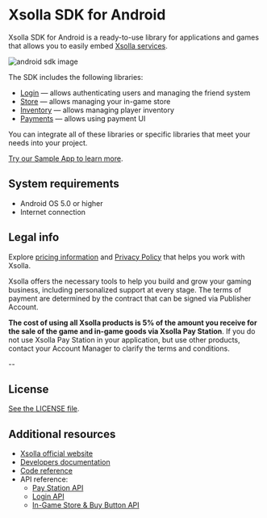 # Xsolla SDK for Android

Xsolla SDK for Android is a ready-to-use library for applications and games that allows you to easily embed [Xsolla services](https://developers.xsolla.com/#get_started).

![android sdk image](https://i.imgur.com/NshUN8S.png "android sdk image")


The SDK includes the following libraries:

* [Login](https://github.com/xsolla/store-android-sdk/tree/master/xsolla-login-sdk) —  allows authenticating users and managing the friend system
* [Store](https://github.com/xsolla/store-android-sdk/tree/master/xsolla-store-sdk) — allows managing your in-game store
* [Inventory](https://github.com/xsolla/store-android-sdk/tree/master/xsolla-inventory-sdk) — allows managing player inventory
* [Payments](https://github.com/xsolla/store-android-sdk/tree/master/xsolla-payments-sdk) — allows using payment UI

You can integrate all of these libraries or specific libraries that meet your needs into your project.

[Try our Sample App to learn more](https://github.com/xsolla/store-android-sdk/tree/master/app).


## System requirements

* Android OS 5.0 or higher
* Internet connection


## Legal info

Explore [pricing information](https://xsolla.com/pricing) and [Privacy Policy](https://xsolla.com/privacypolicy) that helps you work with Xsolla.

Xsolla offers the necessary tools to help you build and grow your gaming business, including personalized support at every stage. The terms of payment are determined by the contract that can be signed via Publisher Account.

**The cost of using all Xsolla products is 5% of the amount you receive for the sale of the game and in-game goods via Xsolla Pay Station**. If you do not use Xsolla Pay Station in your application, but use other products, contact your Account Manager to clarify the terms and conditions.

--

## License

[See the LICENSE file](https://github.com/xsolla/store-android-sdk/blob/master/LICENSE-2.0.txt).


## Additional resources

* [Xsolla official website](https://xsolla.com/)
* [Developers documentation](https://developers.xsolla.com/sdk/android/)
* [Code reference](https://developers.xsolla.com/sdk-code-references/android-store/)
* API reference:
    * [Pay Station API](https://developers.xsolla.com/pay-station-api/)
    * [Login API](https://developers.xsolla.com/login-api/)
    * [In-Game Store & Buy Button API](https://developers.xsolla.com/commerce-api/)
